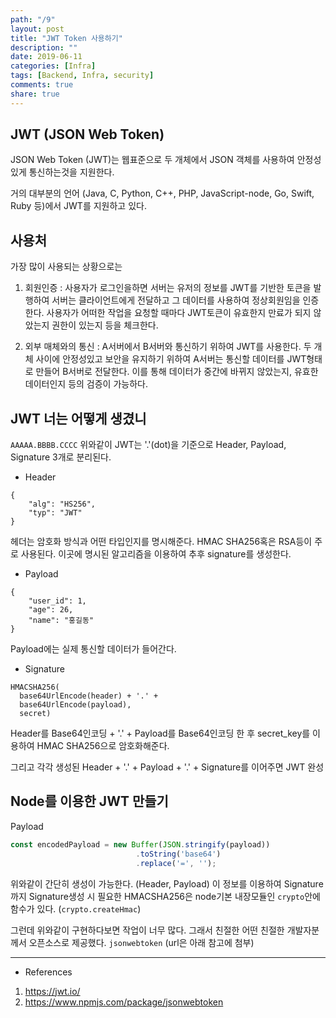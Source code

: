 ```yaml
---
path: "/9"
layout: post
title: "JWT Token 사용하기"
description: ""
date: 2019-06-11
categories: [Infra]
tags: [Backend, Infra, security]
comments: true
share: true
---
```


## JWT (JSON Web Token)
JSON Web Token (JWT)는 웹표준으로 두 개체에서 JSON 객체를 사용하여 안정성 있게 통신하는것을 지원한다.

거의 대부분의 언어 (Java, C, Python, C++, PHP, JavaScript-node, Go, Swift, Ruby 등)에서 JWT를 지원하고 있다.

## 사용처
가장 많이 사용되는 상황으로는
1. 회원인증 : 사용자가 로그인을하면 서버는 유저의 정보를 JWT를 기반한 토큰을 발행하여 서버는 클라이언트에게 전달하고 그 데이터를 사용하여 정상회원임을 인증한다.
사용자가 어떠한 작업을 요청할 때마다 JWT토큰이 유효한지 만료가 되지 않았는지 권한이 있는지 등을 체크한다.

2. 외부 매체와의 통신 : A서버에서 B서버와 통신하기 위하여 JWT를 사용한다. 두 개체 사이에 안정성있고 보안을 유지하기 위하여 A서버는 통신할 데이터를 JWT형태로 만들어 B서버로 전달한다. 이를 통해 데이터가 중간에 바뀌지 않았는지, 유효한 데이터인지 등의 검증이 가능하다.

## JWT 너는 어떻게 생겼니
`AAAAA.BBBB.CCCC`
위와같이 JWT는 '.'(dot)을 기준으로 Header, Payload, Signature 3개로 분리된다.
- Header
```
{
    "alg": "HS256",
    "typ": "JWT"
}
``` 
헤더는 암호화 방식과 어떤 타입인지를 명시해준다. HMAC SHA256혹은 RSA등이 주로 사용된다.
이곳에 명시된 알고리즘을 이용하여 추후 signature를 생성한다.

- Payload
```
{
    "user_id": 1,
    "age": 26,
    "name": "홍길동"
}
```
Payload에는 실제 통신할 데이터가 들어간다.

- Signature
```
HMACSHA256(
  base64UrlEncode(header) + '.' +
  base64UrlEncode(payload),
  secret)
```
Header를 Base64인코딩 + '.' + Payload를 Base64인코딩 한 후 secret_key를 이용하여 HMAC SHA256으로 암호화해준다.

그리고 각각 생성된 Header + '.' + Payload + '.' + Signature를 이어주면 JWT 완성  


## Node를 이용한 JWT 만들기
Payload
```javascript
const encodedPayload = new Buffer(JSON.stringify(payload))
                            .toString('base64')
                            .replace('=', '');
```
위와같이 간단히 생성이 가능한다. (Header, Payload) 이 정보를 이용하여 Signature까지
Signature생성 시 필요한 HMACSHA256은 node기본 내장모듈인 `crypto`안에 함수가 있다. (`crypto.createHmac`)

그런데 위와같이 구현하다보면 작업이 너무 많다.
그래서 친절한 어떤 친절한 개발자분께서 오픈소스로 제공했다.
`jsonwebtoken` (url은 아래 참고에 첨부)

---
* References  
1. https://jwt.io/
2. https://www.npmjs.com/package/jsonwebtoken